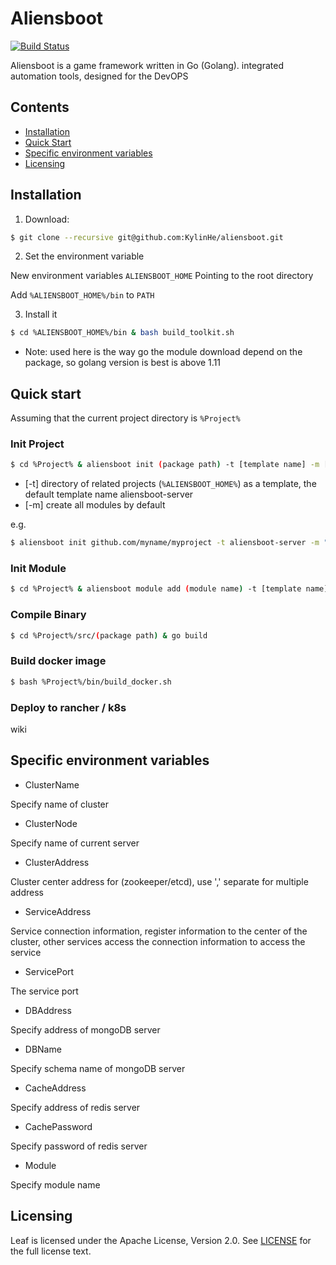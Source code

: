 # Aliensboot

<!--<img align="right" width="159px" src="https://raw.githubusercontent.com/gin-gonic/logo/master/color.png">-->

[![Build Status](https://travis-ci.org/gin-gonic/gin.svg)](https://github.com/KylinHe/aliensboot)

Aliensboot is a game framework written in Go (Golang). integrated automation tools, designed for the DevOPS

## Contents
- [Installation](#installation)
- [Quick Start](#quick-start)
- [Specific environment variables](#specific-environment-variables)
- [Licensing](#licensing)
   
## Installation

1.  Download:

```sh
$ git clone --recursive git@github.com:KylinHe/aliensboot.git
```
	
2. Set the environment variable

New environment variables `ALIENSBOOT_HOME` Pointing to the root directory

Add `%ALIENSBOOT_HOME%/bin` to `PATH` 


3. Install it

```sh
$ cd %ALIENSBOOT_HOME%/bin & bash build_toolkit.sh
```

- Note: used here is the way go the module download depend on the package, so golang version is best is above 1.11



## Quick start

Assuming that the current project directory is `%Project%` 

### Init Project
   
```sh
$ cd %Project% & aliensboot init (package path) -t [template name] -m [template module name]
```
   
- [-t] directory of related projects (`%ALIENSBOOT_HOME%`) as a template, the default template name aliensboot-server	
- [-m] create all modules by default
	
e.g. 

```sh
$ aliensboot init github.com/myname/myproject -t aliensboot-server -m "passport,gate"
```


   
### Init Module

```sh
$ cd %Project% & aliensboot module add (module name) -t [template name] -m [template module name] -s [source ]
```

### Compile Binary
```sh
$ cd %Project%/src/(package path) & go build
```   
   
### Build docker image

```sh
$ bash %Project%/bin/build_docker.sh
``` 
	   
### Deploy to rancher / k8s

wiki

## Specific environment variables

- ClusterName

Specify name of cluster

- ClusterNode
	
Specify name of current server
	
- ClusterAddress 

Cluster center address for (zookeeper/etcd), use ',' separate for multiple address
	
- ServiceAddress

Service connection information, register information to the center of the cluster, other services access the connection information to access the service

- ServicePort

The service port
	
- DBAddress

Specify address of mongoDB server

- DBName

Specify schema name of mongoDB server
	
- CacheAddress

Specify address of redis server

- CachePassword

Specify password of redis server

- Module

Specify module name 

## Licensing
Leaf is licensed under the Apache License, Version 2.0. See [LICENSE](https://github.com/name5566/leaf/blob/master/LICENSE) for the full license text.
	
	
	
	
	
	
	
